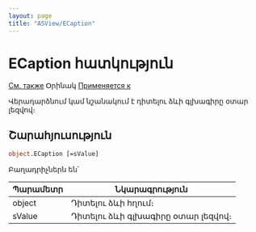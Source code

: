 ```yaml
---
layout: page
title: "ASView/ECaption"
---
```



# ECaption հատկություն

[См. также](../Asview.md) Օրինակ [Применяется к](../Asview.md)

Վերադարձնում կամ նշանակում է դիտելու ձևի գլխագիրը օտար լեզվով։

## Շարահյուսություն

``` vb
object.ECaption [=sValue] 
```


Բաղադրիչներն են՝


| Պարամետր | Նկարագրություն |
|--|--|
| object | Դիտելու ձևի հղում։ |
| sValue | Դիտելու ձևի գլխագիրը օտար լեզվով։ |

